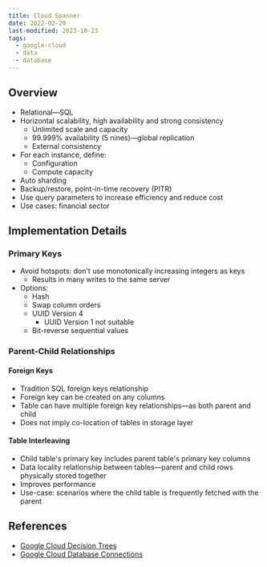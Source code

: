 ```yaml
---
title: Cloud Spanner
date: 2022-02-20
last-modified: 2023-10-23
tags:
  - google-cloud
  - data
  - database
---
```


## Overview

- Relational—SQL
- Horizontal scalability, high availability and strong consistency
	- Unlimited scale and capacity
	- 99.999% availability (5 nines)—global replication
	- External consistency
- For each instance, define:
	- Configuration
	- Compute capacity
- Auto sharding
- Backup/restore, point-in-time recovery (PITR)
- Use query parameters to increase efficiency and reduce cost
- Use cases: financial sector

## Implementation Details

### Primary Keys

- Avoid hotspots: don't use monotonically increasing integers as keys
	- Results in many writes to the same server
- Options:
	- Hash
	- Swap column orders
	- UUID Version 4
		- UUID Version 1 not suitable
	- Bit-reverse sequential values

### Parent-Child Relationships

#### Foreign Keys

- Tradition SQL foreign keys relationship
- Foreign key can be created on any columns
- Table can have multiple foreign key relationships—as both parent and child
- Does not imply co-location of tables in storage layer

#### Table Interleaving

- Child table's primary key includes parent table's primary key columns
- Data locality relationship between tables—parent and child rows physically stored together
- Improves performance
- Use-case: scenarios where the child table is frequently fetched with the parent

## References

- [Google Cloud Decision Trees](notes/moc/Google%20Cloud%20Decision%20Trees.md)
- [Google Cloud Database Connections](notes/Google%20Cloud%20Database%20Connections.md)
